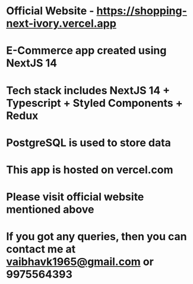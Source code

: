 # Official Website - https://shopping-next-ivory.vercel.app

# E-Commerce app created using NextJS 14

# Tech stack includes NextJS 14 + Typescript + Styled Components + Redux

# PostgreSQL is used to store data

# This app is hosted on vercel.com

# Please visit official website mentioned above

# If you got any queries, then you can contact me at vaibhavk1965@gmail.com or 9975564393